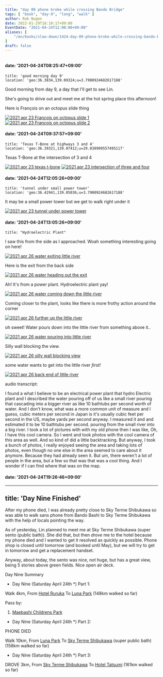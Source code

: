 ```yaml
---
title: "day 09 phone broke while crossing Bando Bridge"
tags: [ "book", "day-9", "long", "walk" ]
author: Rob Nugen
date: 2022-01-29T18:10:17+09:00
EventDate: "2021-04-24T12:00:00+09:00"
aliases: [
    "/en/books/slow-down/1424-day-09-phone-broke-while-crossing-bando-bridge",
]
draft: false
---
```


<img
src="https://b.robnugen.com/quests/walk-to-niigata/2021/en_route/day-09/2021_apr_24_bando_bridge_looking_east_including_my_bag.jpeg"
alt=""
class="title" />

#### date: '2021-04-24T08:25:47+09:00'

    title: 'good morning day 9'
    location: 'geo:36.3834,139.09324;u=3.7900924682617188'

Good morning from day 9, a day that I'll get to see Lin.

She's going to drive out and meet me at the hot spring place this afternoon!

Here is François on an octopus slide thing


[![2021 apr 23 François on octopus slide 1](//b.robnugen.com/quests/walk-to-niigata/2021/en_route/day-09/thumbs/2021_apr_23_francois_on_octopus_slide_1.jpeg)](//b.robnugen.com/quests/walk-to-niigata/2021/en_route/day-09/2021_apr_23_francois_on_octopus_slide_1.jpeg)
[![2021 apr 23 François on octopus slide 2](//b.robnugen.com/quests/walk-to-niigata/2021/en_route/day-09/thumbs/2021_apr_23_francois_on_octopus_slide_2.jpeg)](//b.robnugen.com/quests/walk-to-niigata/2021/en_route/day-09/2021_apr_23_francois_on_octopus_slide_2.jpeg)          


#### date: '2021-04-24T09:37:57+09:00'

    title: 'Texas T-Bone at highways 3 and 4'
    location: 'geo:36.39321,139.07412;u=29.038999557495117'

Texas T-Bone at the intersection of 3 and 4

[![2021 apr 23 texas t-bone](//b.robnugen.com/quests/walk-to-niigata/2021/en_route/day-09/thumbs/2021_apr_23_texas_t-bone.jpeg)](//b.robnugen.com/quests/walk-to-niigata/2021/en_route/day-09/2021_apr_23_texas_t-bone.jpeg)
[![2021 apr 23 intersection of three and four](//b.robnugen.com/quests/walk-to-niigata/2021/en_route/day-09/thumbs/2021_apr_23_intersection_of_three_and_four.jpeg)](//b.robnugen.com/quests/walk-to-niigata/2021/en_route/day-09/2021_apr_23_intersection_of_three_and_four.jpeg)          

#### date: '2021-04-24T12:05:26+09:00'

    title: 'tunnel under small power tower'
    location: 'geo:36.42941,139.05036;u=3.7900924682617188'

It may be a small power tower but we get to walk right under it

[![2021 apr 23 tunnel under power tower](//b.robnugen.com/quests/walk-to-niigata/2021/en_route/day-09/thumbs/2021_apr_23_tunnel_under_power_tower.jpeg)](//b.robnugen.com/quests/walk-to-niigata/2021/en_route/day-09/2021_apr_23_tunnel_under_power_tower.jpeg)          

#### date: '2021-04-24T13:05:26+09:00'

    title: "Hydroelectric Plant"

I saw this from the side as I approached.  Woah something interesting going on here!

[![2021 apr 26 water exiting little river](//b.robnugen.com/quests/walk-to-niigata/2021/en_route/day-11/thumbs/2021_apr_26_water_exiting_little_river.jpeg)](//b.robnugen.com/quests/walk-to-niigata/2021/en_route/day-11/2021_apr_26_water_exiting_little_river.jpeg)

Here is the exit from the back side

[![2021 apr 26 water heading out the exit](//b.robnugen.com/quests/walk-to-niigata/2021/en_route/day-11/thumbs/2021_apr_26_water_heading_out_the_exit.jpeg)](//b.robnugen.com/quests/walk-to-niigata/2021/en_route/day-11/2021_apr_26_water_heading_out_the_exit.jpeg)

Ah! It's from a power plant.  Hydroelectric plant yay!

[![2021 apr 26 water coming down the little river](//b.robnugen.com/quests/walk-to-niigata/2021/en_route/day-11/thumbs/2021_apr_26_water_coming_down_the_little_river.jpeg)](//b.robnugen.com/quests/walk-to-niigata/2021/en_route/day-11/2021_apr_26_water_coming_down_the_little_river.jpeg)

Coming closer to the plant, looks like there is more frothy action around the corner

[![2021 apr 26 further up the little river](//b.robnugen.com/quests/walk-to-niigata/2021/en_route/day-11/thumbs/2021_apr_26_further_up_the_little_river.jpeg)](//b.robnugen.com/quests/walk-to-niigata/2021/en_route/day-11/2021_apr_26_further_up_the_little_river.jpeg)

oh sweet! Water pours down into the little river from something above it..

[![2021 apr 26 water pouring into little river](//b.robnugen.com/quests/walk-to-niigata/2021/en_route/day-11/thumbs/2021_apr_26_water_pouring_into_little_river.jpeg)](//b.robnugen.com/quests/walk-to-niigata/2021/en_route/day-11/2021_apr_26_water_pouring_into_little_river.jpeg)

Silly wall blocking the view.

[![2021 apr 26 silly wall blocking view](//b.robnugen.com/quests/walk-to-niigata/2021/en_route/day-11/thumbs/2021_apr_26_silly_wall_blocking_view.jpeg)](//b.robnugen.com/quests/walk-to-niigata/2021/en_route/day-11/2021_apr_26_silly_wall_blocking_view.jpeg)

some water wants to get into the little river *first!*

[![2021 apr 26 back end of little river](//b.robnugen.com/quests/walk-to-niigata/2021/en_route/day-11/thumbs/2021_apr_26_back_end_of_little_river.jpeg)](//b.robnugen.com/quests/walk-to-niigata/2021/en_route/day-11/2021_apr_26_back_end_of_little_river.jpeg)

audio transcript:

I found a what I believe to be an electrical power plant that hydro
Electric plant and I described the water pouring off of us like a
small river pouring that cascading into a bigger river as like 10
bathtubs per second worth of water. And I don't know, what was a more
common unit of measure and I guess, cubic meters per second in Japan
is it's usually cubic feet per second in the US, maybe yards per
second anyway. I measured it and and estimated it to be 10 bathtubs
per second. pouring from the small river into a big river. I took a
lot of pictures with with my old phone then I was like, Oh, I have
this cool camera. So I went and took photos with the cool camera of
this area as well. And so kind of did a little backtracking. But
anyway, I took a bunch of photos, I really enjoyed seeing the area and
taking lots of photos, even though no one else in the area seemed to
care about it anymore. Because they had already seen it. But um, there
weren't a lot of people in the area, but a few so that was that was a
cool thing. And I wonder if I can find where that was on the map.



#### date: '2021-04-24T19:26:46+09:00'
---
title: 'Day Nine Finished'
---

After my phone died, I was already pretty close to Sky Terme Shibukawa
so was able to walk sans phone from Bando Bashi to Sky Terme Shibukawa
with the help of locals pointing the way.

As of yesterday, Lin planned to meet me at Sky Terme Shibukawa (super
sento (public bath)).  She did that, but then *drove* me to the hotel
because my phone died and I wanted to get it resolved as quickly as
possible.  Phone shop is closed until tomorrow (and booked until May),
but we will try to get in tomorrow and get a replacement handset.

Anyway, about today, the sento was nice, not huge, but has a great
view, being 5 stories above green fields.  Nice open air deck.

Day Nine Summary
<!-- 25 March 2021: WALK SEGMENT SEPARATOR  ===========  TO HELP ME SEE AND EDIT SEGMENT DETAILS -->
<div class="walk-segment">

* Day <span class="day_source">Nine</span>
(<span class="day_date">Saturday April 24th</span> *)
Part 1:

Walk <span class="km_source">4</span>km,
From [Hotel Ruruka](https://g.page/hotel_luka?share)
To [Luna Park](https://goo.gl/maps/q2yUFJnM2ynKgXsa9)
(<span class="km_total">148</span>km walked so far)

Pass by:

1. [Maebashi Childrens Park](https://goo.gl/maps/C8RtNca4NecHyTCT8)

* Day <span class="day_source">Nine</span>
(<span class="day_date">Saturday April 24th</span> *)
Part 2:

PHONE DIED

Walk <span class="km_source">10</span>km,
From [Luna Park](https://goo.gl/maps/q2yUFJnM2ynKgXsa9)
To [Sky Terme Shibukawa](https://goo.gl/maps/wjJSFushThj6XKUm9) (super public bath)
(<span class="km_total">158</span>km walked so far)


* Day <span class="day_source">Nine</span>
(<span class="day_date">Saturday April 24th</span> *)
Part 3:

DROVE <span class="km_source">3</span>km,
From [Sky Terme Shibukawa](https://goo.gl/maps/wjJSFushThj6XKUm9)
To [Hotel Tatsumi](https://goo.gl/maps/AHaL7N59DXABBX2F9)
(<span class="km_total">161</span>km walked so far)

</div>
